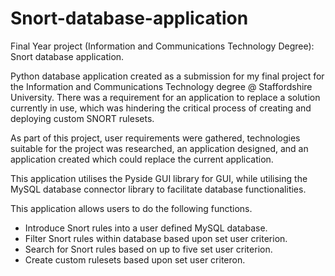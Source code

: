 # Snort-database-application
Final Year project (Information and Communications Technology Degree): Snort database application.

Python database application created as a submission for my final project for the Information and Communications Technology degree @ Staffordshire University. There was a requirement for an application to replace a solution currently in use, which was hindering the critical process of creating and deploying custom SNORT rulesets. 

As part of this project, user requirements were gathered, technologies suitable for the project was researched, an application designed, and an application created which could replace the current application. 

This application utilises the Pyside GUI library for GUI, while utilising the MySQL database connector library to facilitate database functionalities. 

This application allows users to do the following functions.
- Introduce Snort rules into a user defined MySQL database. 
- Filter Snort rules within database based upon set user criterion. 
- Search for Snort rules based on up to five set user criterion. 
- Create custom rulesets based upon set user criteron. 
